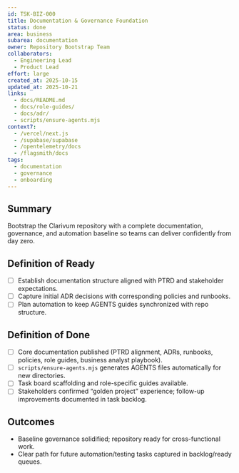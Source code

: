 ```yaml
---
id: TSK-BIZ-000
title: Documentation & Governance Foundation
status: done
area: business
subarea: documentation
owner: Repository Bootstrap Team
collaborators:
  - Engineering Lead
  - Product Lead
effort: large
created_at: 2025-10-15
updated_at: 2025-10-21
links:
  - docs/README.md
  - docs/role-guides/
  - docs/adr/
  - scripts/ensure-agents.mjs
context7:
  - /vercel/next.js
  - /supabase/supabase
  - /opentelemetry/docs
  - /flagsmith/docs
tags:
  - documentation
  - governance
  - onboarding
---
```


## Summary
Bootstrap the Clarivum repository with a complete documentation, governance, and automation baseline so teams can deliver confidently from day zero.

## Definition of Ready
- [ ] Establish documentation structure aligned with PTRD and stakeholder expectations.
- [ ] Capture initial ADR decisions with corresponding policies and runbooks.
- [ ] Plan automation to keep AGENTS guides synchronized with repo structure.

## Definition of Done
- [ ] Core documentation published (PTRD alignment, ADRs, runbooks, policies, role guides, business analyst playbook).
- [ ] `scripts/ensure-agents.mjs` generates AGENTS files automatically for new directories.
- [ ] Task board scaffolding and role-specific guides available.
- [ ] Stakeholders confirmed “golden project” experience; follow-up improvements documented in task backlog.

## Outcomes
- Baseline governance solidified; repository ready for cross-functional work.
- Clear path for future automation/testing tasks captured in backlog/ready queues.
